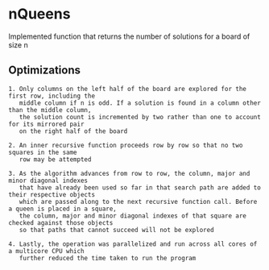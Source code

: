 # nQueens #
Implemented function that returns the number of solutions for a board of size n    

## Optimizations ##

	1. Only columns on the left half of the board are explored for the first row, including the 
       middle column if n is odd. If a solution is found in a column other than the middle column, 
       the solution count is incremented by two rather than one to account for its mirrored pair 
       on the right half of the board 
	
	2. An inner recursive function proceeds row by row so that no two squares in the same 
       row may be attempted
	
	3. As the algorithm advances from row to row, the column, major and minor diagonal indexes 
       that have already been used so far in that search path are added to their respective objects 
       which are passed along to the next recursive function call. Before a queen is placed in a square, 
       the column, major and minor diagonal indexes of that square are checked against those objects 
       so that paths that cannot succeed will not be explored
	
	4. Lastly, the operation was parallelized and run across all cores of a multicore CPU which 
       further reduced the time taken to run the program
	

